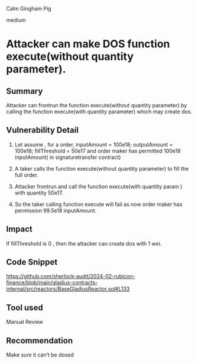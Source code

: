 Calm Gingham Pig

medium

# Attacker can make DOS  function execute(without quantity parameter).

## Summary
Attacker can frontrun the function execute(without quantity parameter).by calling the function execute(with quantity parameter) which may create dos.

## Vulnerability Detail
1. Let assume , for a  order, inputAmount = 100e18; outputAmount = 100e18; fillThreshold = 50e17 and order maker has permitted 100e18 inputAmount( in signaturetransfer contract)
 
2. A taker calls the  function execute(without quantity parameter) to fill the full order. 
 
3. Attacker frontrun and call the function execute(with quantity param ) with quantity 50e17.
 
4. So the taker calling function execute will fail as now order maker has permission 99.5e18 inputAmount.

## Impact
If fillThreshold is 0 , then the attacker can  create dos with 1 wei.

## Code Snippet
https://github.com/sherlock-audit/2024-02-rubicon-finance/blob/main/gladius-contracts-internal/src/reactors/BaseGladiusReactor.sol#L133
## Tool used

Manual Review

## Recommendation
Make sure it can’t be dosed 

